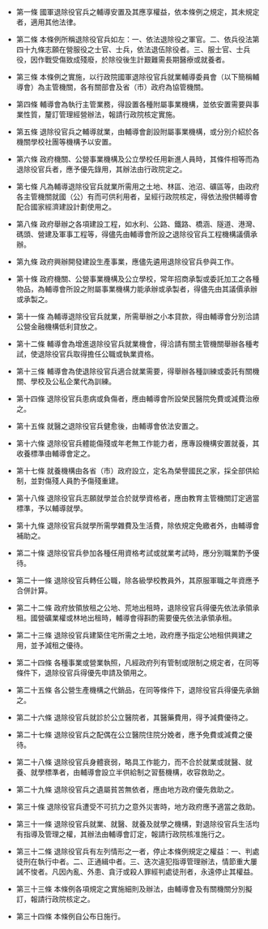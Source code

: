 * 第一條 國軍退除役官兵之輔導安置及其應享權益，依本條例之規定，其未規定者，適用其他法律。

* 第二條 本條例所稱退除役官兵如左：一、依法退除役之軍官。二、依兵役法第四十九條志願在營服役之士官、士兵，依法退伍除役者。三、服士官、士兵役，因作戰受傷致成殘廢，於除役後生計艱難需長期醫療或就養者。

* 第三條 本條例之實施，以行政院國軍退除役官兵就業輔導委員會（以下簡稱輔導會）為主管機關，各有關部會及省（市）政府為協管機關。

* 第四條 輔導會為執行主管業務，得設置各種附屬事業機構，並依安置需要與事業性質，釐訂管理經營辦法，報請行政院核定實施。

* 第五條 退除役官兵之輔導就業，由輔導會創設附屬事業機構，或分別介紹於各機關學校社團等機構予以安置。

* 第六條 政府機關、公營事業機構及公立學校任用新進人員時，其條件相等而為退除役官兵者，應予優先錄用，其辦法由行政院定之。

* 第七條 凡為輔導退除役官兵就業所需用之土地、林區、池沼、礦區等，由政府各主管機關就國（公）有而可供利用者，呈經行政院核定，得依法撥供輔導會配合國家經濟建設計劃使用之。

* 第八條 政府舉辦之各項建設工程，如水利、公路、鐵路、橋涵、隧道、港灣、碼頭、營建及軍事工程等，得儘先由輔導會所設之退除役官兵工程機構議價承辦。

* 第九條 政府興辦開發建設生產事業，應儘先遴用退除役官兵參與工作。

* 第十條 政府機關、公營事業機構及公立學校，常年招商承製或委託加工之各種物品，為輔導會所設之附屬事業機構力能承辦或承製者，得儘先由其議價承辦或承製之。

* 第十一條 為輔導退除役官兵就業，所需舉辦之小本貸款，得由輔導會分別洽請公營金融機構低利貸放之。

* 第十二條 輔導會為增進退除役官兵就業機會，得洽請有關主管機關舉辦各種考試，使退除役官兵取得擔任公職或執業資格。

* 第十三條 輔導會為使退除役官兵適合就業需要，得舉辦各種訓練或委託有關機關、學校及公私企業代為訓練。

* 第十四條 退除役官兵患病或負傷者，應由輔導會所設榮民醫院免費或減費治療之。

* 第十五條 就醫之退除役官兵健愈後，由輔導會依法安置之。

* 第十六條 退除役官兵體能傷殘或年老無工作能力者，應專設機構安置就養，其收養標準由輔導會定之。

* 第十七條 就養機構由各省（市）政府設立，定名為榮譽國民之家，採全部供給制，並對傷殘人員酌予傷殘重建。

* 第十八條 退除役官兵志願就學並合於就學資格者，應由教育主管機關訂定適當標準，予以輔導就學。

* 第十九條 退除役官兵就學所需學雜費及生活費，除依規定免繳者外，由輔導會補助之。

* 第二十條 退除役官兵參加各種任用資格考試或就業考試時，應分別職業酌予優待。

* 第二十一條 退除役官兵轉任公職，除各級學校教員外，其原服軍職之年資應予合併計算。

* 第二十二條 政府放領放租之公地、荒地出租時，退除役官兵得優先依法承領承租。國營礦業權或林地出租時，輔導會得斟酌需要優先依法承領承租。

* 第二十三條 退除役官兵建築住宅所需之土地，政府應予指定公地租供興建之用，並予減租之優待。

* 第二十四條 各種事業或營業執照，凡經政府列有管制或限制之規定者，在同等條件下，退除役官兵得優先申請及領用之。

* 第二十五條 各公營生產機構之代銷品，在同等條件下，退除役官兵得優先承銷之。

* 第二十六條 退除役官兵就診於公立醫院者，其醫藥費用，得予減費優待之。

* 第二十七條 退除役官兵之配偶在公立醫院住院分娩者，應予免費或減費之優待。

* 第二十八條 退除役官兵身體衰弱，略具工作能力，而不合於就業或就醫、就養、就學標準者，由輔導會設立半供給制之習藝機構，收容救助之。

* 第二十九條 退除役官兵之遺屬貧苦無依者，應由地方政府優先救助之。

* 第三十條 退除役官兵遭受不可抗力之意外災害時，地方政府應予適當之救助。

* 第三十一條 退除役官兵就業、就醫、就養及就學之機構，對退除役官兵生活均有指導及管理之權，其辦法由輔導會訂定，報請行政院核准施行之。

* 第三十二條 退除役官兵有左列情形之一者，停止本條例規定之權益：一、判處徒刑在執行中者。二、正通緝中者。三、迭次違犯指導管理辦法，情節重大屢誡不悛者。凡因內亂、外患、貪汙或殺人罪經判處徒刑者，永遠停止其權益。

* 第三十三條 本條例各項規定之實施細則及辦法，由輔導會及有關機關分別擬訂，報請行政院核定之。

* 第三十四條 本條例自公布日施行。

